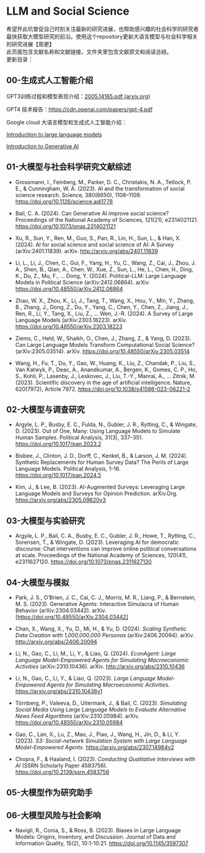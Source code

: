 # LLM and Social Science

希望开此坑督促自己时刻关注最新的研究进展，也帮助感兴趣的社会科学的研究者最快获取大模型研究的前沿。使用这个repository更新大语言模型与社会科学相关的研究进展【周更】  
此页面包含文献名称和文献链接，文件夹里包含文献原文和阅读总结。  
更新目录：

## 00-生成式人工智能介绍

GPT3训练过程和模型表现介绍：[2005.14165.pdf (arxiv.org)](https://arxiv.org/pdf/2005.14165.pdf)

GPT4 技术报告：https://cdn.openai.com/papers/gpt-4.pdf

Google cloud 大语言模型和生成式人工智能介绍：

[Introduction to large language models](https://www.youtube.com/watch?v=zizonToFXDs&t=183s)

[Introduction to Generative AI](https://www.youtube.com/watch?v=G2fqAlgmoPo&list=PLVNg_HxzYZ12xJA6SEyEwaBhpwvqCVTlH&index=16&t=688s)

## 01-大模型与社会科学研究文献综述

- Grossmann, I., Feinberg, M., Parker, D. C., Christakis, N. A., Tetlock, P. E., & Cunningham, W. A. (2023). AI and the transformation of social science research. Science, 380(6650), 1108–1109. https://doi.org/10.1126/science.adi1778
    
- Bail, C. A. (2024). Can Generative AI improve social science? Proceedings of the National Academy of Sciences, 121(21), e2314021121. https://doi.org/10.1073/pnas.2314021121
    
- Xu, R., Sun, Y., Ren, M., Guo, S., Pan, R., Lin, H., Sun, L., & Han, X. (2024). AI for social science and social science of AI: A Survey (arXiv:2401.11839). arXiv. http://arxiv.org/abs/2401.11839
    
- Li, L., Li, J., Chen, C., Gui, F., Yang, H., Yu, C., Wang, Z., Cai, J., Zhou, J. A., Shen, B., Qian, A., Chen, W., Xue, Z., Sun, L., He, L., Chen, H., Ding, K., Du, Z., Mu, F., … Dong, Y. (2024). Political-LLM: Large Language Models in Political Science (arXiv:2412.06864). arXiv. https://doi.org/10.48550/arXiv.2412.06864
    
- Zhao, W. X., Zhou, K., Li, J., Tang, T., Wang, X., Hou, Y., Min, Y., Zhang, B., Zhang, J., Dong, Z., Du, Y., Yang, C., Chen, Y., Chen, Z., Jiang, J., Ren, R., Li, Y., Tang, X., Liu, Z., … Wen, J.-R. (2024). A Survey of Large Language Models (arXiv:2303.18223). arXiv. https://doi.org/10.48550/arXiv.2303.18223
    
- Ziems, C., Held, W., Shaikh, O., Chen, J., Zhang, Z., & Yang, D. (2023). Can Large Language Models Transform Computational Social Science? (arXiv:2305.03514). arXiv. https://doi.org/10.48550/arXiv.2305.03514
    
- Wang, H., Fu, T., Du, Y., Gao, W., Huang, K., Liu, Z., Chandak, P., Liu, S., Van Katwyk, P., Deac, A., Anandkumar, A., Bergen, K., Gomes, C. P., Ho, S., Kohli, P., Lasenby, J., Leskovec, J., Liu, T.-Y., Manrai, A., … Zitnik, M. (2023). Scientific discovery in the age of artificial intelligence. Nature, 620(7972), Article 7972. https://doi.org/10.1038/s41586-023-06221-2
    

## 02-大模型与调查研究

- Argyle, L. P., Busby, E. C., Fulda, N., Gubler, J. R., Rytting, C., & Wingate, D. (2023). Out of One, Many: Using Language Models to Simulate Human Samples. Political Analysis, 31(3), 337–351. https://doi.org/10.1017/pan.2023.2
    
- Bisbee, J., Clinton, J. D., Dorff, C., Kenkel, B., & Larson, J. M. (2024). Synthetic Replacements for Human Survey Data? The Perils of Large Language Models. Political Analysis, 1–16. https://doi.org/10.1017/pan.2024.5
    
- Kim, J., & Lee, B. (2023). AI-Augmented Surveys: Leveraging Large Language Models and Surveys for Opinion Prediction. arXiv.Org. https://arxiv.org/abs/2305.09620v3
    

## 03-大模型与实验研究

- Argyle, L. P., Bail, C. A., Busby, E. C., Gubler, J. R., Howe, T., Rytting, C., Sorensen, T., & Wingate, D. (2023). Leveraging AI for democratic discourse: Chat interventions can improve online political conversations at scale. Proceedings of the National Academy of Sciences, 120(41), e2311627120. https://doi.org/10.1073/pnas.2311627120

## 04-大模型与模拟

- Park, J. S., O’Brien, J. C., Cai, C. J., Morris, M. R., Liang, P., & Bernstein, M. S. (2023). Generative Agents: Interactive Simulacra of Human Behavior (arXiv:2304.03442). arXiv. [https://doi.org/10.48550/arXiv.2304.03442]
    
- Chan, X., Wang, X., Yu, D., Mi, H., & Yu, D. (2024). *Scaling Synthetic Data Creation with 1,000,000,000 Personas* (arXiv:2406.20094). arXiv. http://arxiv.org/abs/2406.20094
    
- Li, N., Gao, C., Li, M., Li, Y., & Liao, Q. (2024). *EconAgent: Large Language Model-Empowered Agents for Simulating Macroeconomic Activities* (arXiv:2310.10436). arXiv. http://arxiv.org/abs/2310.10436
    
- Li, N., Gao, C., Li, Y., & Liao, Q. (2023). *Large Language Model-Empowered Agents for Simulating Macroeconomic Activities*. https://arxiv.org/abs/2310.10436v1
    
- Törnberg, P., Valeeva, D., Uitermark, J., & Bail, C. (2023). *Simulating Social Media Using Large Language Models to Evaluate Alternative News Feed Algorithms* (arXiv:2310.05984). arXiv. https://doi.org/10.48550/arXiv.2310.05984
    
- Gao, C., Lan, X., Lu, Z., Mao, J., Piao, J., Wang, H., Jin, D., & Li, Y. (2023). *S3: Social-network Simulation System with Large Language Model-Empowered Agents*. https://arxiv.org/abs/2307.14984v2
    
- Chopra, F., & Haaland, I. (2023). *Conducting Qualitative Interviews with AI* (SSRN Scholarly Paper 4583756). https://doi.org/10.2139/ssrn.4583756
    

## 05-大模型作为研究助手

## 06-大模型风险与社会影响

- Navigli, R., Conia, S., & Ross, B. (2023). Biases in Large Language Models: Origins, Inventory, and Discussion. Journal of Data and Information Quality, 15(2), 10:1-10:21. https://doi.org/10.1145/3597307
